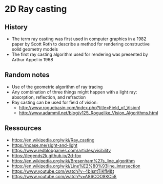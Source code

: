 # 2D Ray casting

## History

- The term ray casting was first used in computer graphics in a 1982 paper by Scott Roth to describe a method for rendering constructive solid geometry models
- The first ray casting algorithm used for rendering was presented by Arthur Appel in 1968

## Random notes

- Use of the geometric algorithm of ray tracing
- Any combination of three things might happen with a light ray: absorption, reflection, and refraction
- Ray casting can be used for field of vision:
  - http://www.roguebasin.com/index.php?title=Field_of_Vision)
  - http://www.adammil.net/blog/v125_Roguelike_Vision_Algorithms.html

## Ressources

- https://en.wikipedia.org/wiki/Ray_casting
- https://ncase.me/sight-and-light
- https://www.redblobgames.com/articles/visibility
- https://legends2k.github.io/2d-fov
- https://en.wikipedia.org/wiki/Bresenham%27s_line_algorithm
- https://en.wikipedia.org/wiki/Line%E2%80%93line_intersection
- https://www.youtube.com/watch?v=4bIsntTiKfM&t
- https://www.youtube.com/watch?v=A86COO8KC58